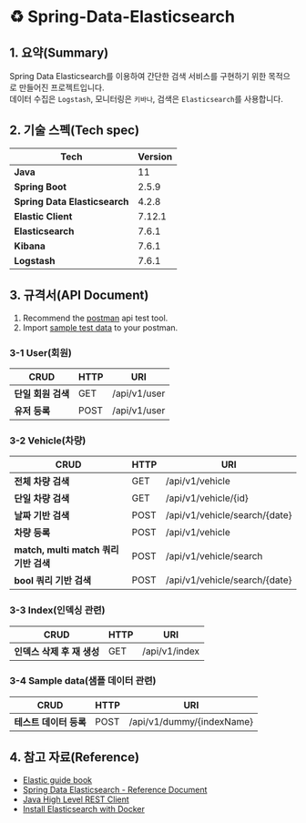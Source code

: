 # ♻ Spring-Data-Elasticsearch

## 1. 요약(Summary)

Spring Data Elasticsearch를 이용하여 간단한 검색 서비스를 구현하기 위한 목적으로 만들어진 프로젝트입니다.  
데이터 수집은 `Logstash`, 모니터링은 `키바나`, 검색은 `Elasticsearch`를 사용합니다.  

## 2. 기술 스펙(Tech spec)

| Tech                         | Version |
|------------------------------|---------|
| **Java**                     | 11      |
| **Spring Boot**              | 2.5.9   |
| **Spring Data Elasticsearch** | 4.2.8   |
| **Elastic Client**           | 7.12.1  |
| **Elasticsearch**            | 7.6.1   |
| **Kibana**                   | 7.6.1   |
| **Logstash**                 | 7.6.1   |

## 3. 규격서(API Document)

1. Recommend the [postman](https://www.postman.com/) api test tool.  
2. Import [sample test data](./doc/postman/spring_data_elasitcsearch.postman_collection.json) to your postman.

### 3-1 User(회원)

| CRUD             |HTTP| URI                            |
|------------------|---|--------------------------------|
| **단일 회원 검색**     |GET| /api/v1/user                   | 
| **유저 등록**        |POST| /api/v1/user                   |

### 3-2 Vehicle(차량)

| CRUD                           |HTTP| URI                     |
|--------------------------------|---|-------------------------|
| **전체 차량 검색**                   |GET| /api/v1/vehicle         |
| **단일 차량 검색**                   |GET| /api/v1/vehicle/{id}    |
| **날짜 기반 검색**                   |POST| /api/v1/vehicle/search/{date} |
| **차량 등록**                      |POST| /api/v1/vehicle |
| **match, multi match 쿼리 기반 검색** |POST| /api/v1/vehicle/search |
| **bool 쿼리 기반 검색**              |POST| /api/v1/vehicle/search/{date} |

### 3-3 Index(인덱싱 관련)

| CRUD              |HTTP| URI               |
|-------------------|---|-------------------|
| **인덱스 삭제 후 재 생성** |GET| /api/v1/index     |

### 3-4 Sample data(샘플 데이터 관련)

| CRUD            |HTTP| URI               |
|-----------------|---|-------------------|
| **테스트 데이터 등록**  |POST| /api/v1/dummy/{indexName} |

## 4. 참고 자료(Reference)

- [Elastic guide book](https://esbook.kimjmin.net/)
- [Spring Data Elasticsearch - Reference Document](https://docs.spring.io/spring-data/elasticsearch/docs/current/reference/html/#preface)
- [Java High Level REST Client](https://www.elastic.co/guide/en/elasticsearch/client/java-rest/7.12/java-rest-high.html)
- [Install Elasticsearch with Docker](https://www.elastic.co/guide/en/elasticsearch/reference/current/docker.html)